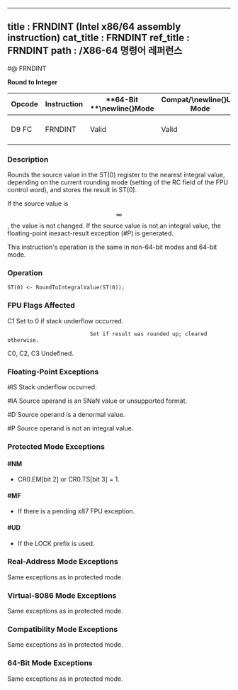 ----------------------------
title : FRNDINT (Intel x86/64 assembly instruction)
cat_title : FRNDINT
ref_title : FRNDINT
path : /X86-64 명령어 레퍼런스
----------------------------
#@ FRNDINT

**Round to Integer**

|**Opcode**|**Instruction**|**64-Bit **\newline{}**Mode**|**Compat/**\newline{}**Leg Mode**|**Description**|
|----------|---------------|-----------------------------|---------------------------------|---------------|
|D9 FC|FRNDINT|Valid|Valid|Round ST(0) to an integer.|
### Description


Rounds the source value in the ST(0) register to the nearest integral value, depending on the current rounding mode (setting of the RC field of the FPU control word), and stores the result in ST(0).

If the source value is $$\infty$$, the value is not changed. If the source value is not an integral value, the floating-point inexact-result exception (#P) is generated.

This instruction's operation is the same in non-64-bit modes and 64-bit mode.


### Operation

```info-verb
ST(0) <- RoundToIntegralValue(ST(0));
```
### FPU Flags Affected


C1 Set to 0 if stack underflow occurred.

                              Set if result was rounded up; cleared otherwise.

C0, C2, C3  Undefined.

### Floating-Point Exceptions


#IS Stack underflow occurred.

#IA Source operand is an SNaN value or unsupported format.

#D Source operand is a denormal value.

#P Source operand is not an integral value.


### Protected Mode Exceptions

#### #NM
* CR0.EM[bit 2] or CR0.TS[bit 3] = 1.

#### #MF
* If there is a pending x87 FPU exception.

#### #UD
* If the LOCK prefix is used.

### Real-Address Mode Exceptions



Same exceptions as in protected mode.


### Virtual-8086 Mode Exceptions



Same exceptions as in protected mode.


### Compatibility Mode Exceptions



Same exceptions as in protected mode.


### 64-Bit Mode Exceptions



Same exceptions as in protected mode.

